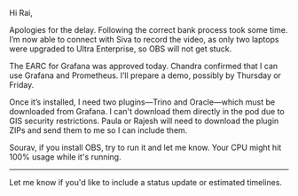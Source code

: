 

Hi Rai,

Apologies for the delay. Following the correct bank process took some time. I’m now able to connect with Siva to record the video, as only two laptops were upgraded to Ultra Enterprise, so OBS will not get stuck.

The EARC for Grafana was approved today. Chandra confirmed that I can use Grafana and Prometheus. I’ll prepare a demo, possibly by Thursday or Friday.

Once it’s installed, I need two plugins—Trino and Oracle—which must be downloaded from Grafana. I can't download them directly in the pod due to GIS security restrictions. Paula or Rajesh will need to download the plugin ZIPs and send them to me so I can include them.

Sourav, if you install OBS, try to run it and let me know. Your CPU might hit 100% usage while it's running.

---

Let me know if you'd like to include a status update or estimated timelines.
